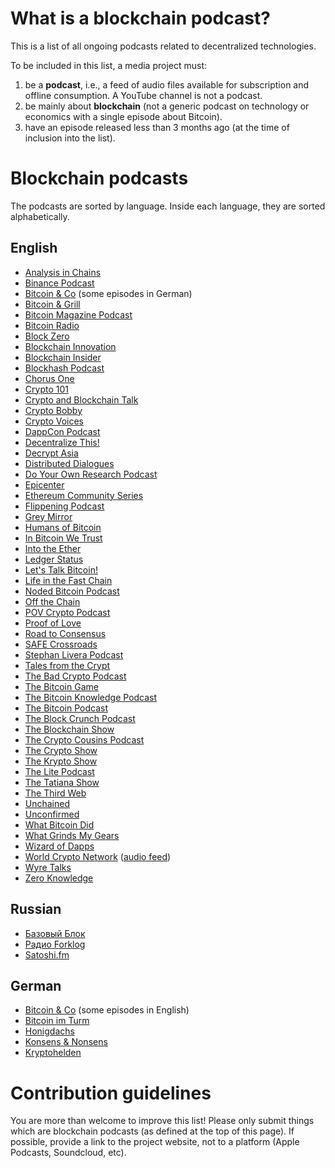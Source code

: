 # What is a blockchain podcast?

This is a list of all ongoing podcasts related to decentralized technologies.

To be included in this list, a media project must:
1. be a **podcast**, i.e., a feed of audio files available for subscription and offline consumption. A YouTube channel is not a podcast.
1. be mainly about **blockchain** (not a generic podcast on technology or economics with a single episode about Bitcoin).
1. have an episode released less than 3 months ago (at the time of inclusion into the list).


# Blockchain podcasts

The podcasts are sorted by language. Inside each language, they are sorted alphabetically.


## English

* [Analysis in Chains](https://www.analysisinchainspodcast.com/)
* [Binance Podcast](https://castbox.fm/channel/id2163161)
* [Bitcoin & Co](https://bitcoincopodcast.com/) (some episodes in German)
* [Bitcoin & Grill](https://cryptoandgrill.podbean.com)
* [Bitcoin Magazine Podcast](https://letstalkbitcoin.com/blog/category/bitcoinmagazine)
* [Bitcoin Radio](https://www.bitcoinradio.com)
* [Block Zero](https://blockzero.simplecast.com/)
* [Blockchain Innovation](https://blockchain.global/blockchain-innovation/)
* [Blockchain Insider](https://bi.11fs.com/)
* [Blockhash Podcast](https://www.blockhashpodcast.com/podcast)
* [Chorus One](https://chorusone.libsyn.com/)
* [Crypto 101](https://crypto101podcast.com/)
* [Crypto and Blockchain Talk](http://cryptoandblockchaintalk.com/)
* [Crypto Bobby](https://cryptobobby.com/)
* [Crypto Voices](https://cryptovoices.com/)
* [DappCon Podcast](https://dappcon.podbean.com/)
* [Decentralize This!](https://blog.enigma.co/podcast/home)
* [Decrypt Asia](https://decrypt.asia/)
* [Distributed Dialogues](https://letstalkbitcoin.com/blog/category/distributed-dialogues)
* [Do Your Own Research Podcast](https://dyorpodcast.com/)
* [Epicenter](https://epicenter.tv/)
* [Ethereum Community Series](https://www.ethcs.org/)
* [Flippening Podcast](https://blog.nomics.com/flippening/)
* [Grey Mirror](https://dci.mit.edu/greymirrorpodcast)
* [Humans of Bitcoin](https://podcast.bitcoin.com/s3-Humans-of-Bitcoin)
* [In Bitcoin We Trust](https://bitchapo.com/category/podcast/)
* [Into the Ether](https://www.podbean.com/podcast-detail/mwb85-7c997/Into-the-Ether-Podcast)
* [Ledger Status](https://ledgerstatus.com/topic/ledgercast/)
* [Let's Talk Bitcoin!](https://letstalkbitcoin.com/blog/category/episodes)
* [Life in the Fast Chain](https://life-in-the-fast-chain.fireside.fm/)
* [Noded Bitcoin Podcast](https://noded.org/)
* [Off the Chain](https://blockworksgroup.io/off-the-chain-podcast)
* [POV Crypto Podcast](https://povcryptopod.libsyn.com/)
* [Proof of Love](https://letstalkbitcoin.com/blog/category/proofoflove)
* [Road to Consensus](https://www.coindesk.com/podcasts)
* [SAFE Crossroads](https://letstalkbitcoin.com/blog/category/safepodcast)
* [Stephan Livera Podcast](https://stephanlivera.com/)
* [Tales from the Crypt](https://talesfromthecrypt.libsyn.com/)
* [The Bad Crypto Podcast](https://badcryptopodcast.com/)
* [The Bitcoin Game](https://letstalkbitcoin.com/blog/category/the-bitcoin-game)
* [The Bitcoin Knowledge Podcast](https://www.bitcoin.kn/)
* [The Bitcoin Podcast](http://thebitcoinpodcast.com/)
* [The Block Crunch Podcast](https://letstalkbitcoin.com/blog/category/the-blockcrunch)
* [The Blockchain Show](https://www.theblockchainshow.com/)
* [The Crypto Cousins Podcast](https://cryptocousins.com/crypto-cousins-podcast/)
* [The Crypto Show](https://thecryptoshow.com/)
* [The Krypto Show](https://julianhosp.com/kryptoshow-podcast/)
* [The Lite Podcast](https://thelitepodcast.libsyn.com/)
* [The Tatiana Show](https://letstalkbitcoin.com/blog/category/tatianaepisodes)
* [The Third Web](https://thethirdweb.net/)
* [Unchained](https://unchainedpodcast.com/category/unchained/)
* [Unconfirmed](https://unchainedpodcast.com/category/unconfirmed/)
* [What Bitcoin Did](https://www.whatbitcoindid.com/)
* [What Grinds My Gears](https://cms.megaphone.fm/channel/whatgrindsmygears)
* [Wizard of Dapps](https://wizardofdapps.fm/)
* [World Crypto Network](https://www.worldcryptonetwork.com/) ([audio feed](https://www.spreaker.com/show/3478703/episodes/feed))
* [Wyre Talks](https://wyre-talks.simplecast.com/)
* [Zero Knowledge](https://www.zeroknowledge.fm/)

## Russian

* [Базовый Блок](https://basicblockradio.com/)
* [Радио Forklog](https://soundcloud.com/forklog)
* [Satoshi.fm](https://satoshi.fm/)


## German

* [Bitcoin & Co](https://bitcoincopodcast.com/) (some episodes in English)
* [Bitcoin im Turm](http://bitcoin-turm.de/zencast/)
* [Honigdachs](https://coinspondent.de/honigdachs-der-bitcoin-podcast-aus-leipzig/)
* [Konsens & Nonsens](http://konsens-nonsens.de/)
* [Kryptohelden](https://kryptohelden.de/)


# Contribution guidelines

You are more than welcome to improve this list!
Please only submit things which are blockchain podcasts (as defined at the top of this page).
If possible, provide a link to the project website, not to a platform (Apple Podcasts, Soundcloud, etc).